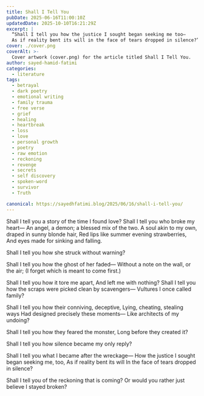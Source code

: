 ```yaml
---
title: Shall I Tell You
pubDate: 2025-06-16T11:00:10Z
updatedDate: 2025-10-10T16:21:29Z
excerpt: |
  “Shall I tell you how the justice I sought began seeking me too—
  As if reality bent its will in the face of tears dropped in silence?”
cover: ./cover.png
coverAlt: >-
  Cover artwork (cover.png) for the article titled Shall I Tell You.
author: sayed-hamid-fatimi
categories:
  - literature
tags:
  - betrayal
  - dark poetry
  - emotional writing
  - family trauma
  - free verse
  - grief
  - healing
  - heartbreak
  - loss
  - love
  - personal growth
  - poetry
  - raw emotion
  - reckoning
  - revenge
  - secrets
  - self discovery
  - spoken-word
  - survivor
  - Truth

canonical: https://sayedhfatimi.blog/2025/06/16/shall-i-tell-you/
---
```


Shall I tell you a story of the time I found love?
Shall I tell you who broke my heart—
An angel, a demon; a blessed mix of the two.
A soul akin to my own, draped in sunny blonde hair,
Red lips like summer evening strawberries,
And eyes made for sinking and falling.

Shall I tell you how she struck without warning?

Shall I tell you how the ghost of her faded—
Without a note on the wall, or the air;
(I forget which is meant to come first.)

Shall I tell you how it tore me apart,
And left me with nothing?
Shall I tell you how the scraps were picked clean by scavengers—
Vultures I once called family?

Shall I tell you how their conniving, deceptive,
Lying, cheating, stealing ways
Had designed precisely these moments—
Like architects of my undoing?

Shall I tell you how they feared the monster,
Long before they created it?

Shall I tell you how silence became my only reply?

Shall I tell you what I became after the wreckage—
How the justice I sought began seeking me, too,
As if reality bent its will
In the face of tears dropped in silence?

Shall I tell you of the reckoning that is coming?
Or would you rather just believe I stayed broken?
